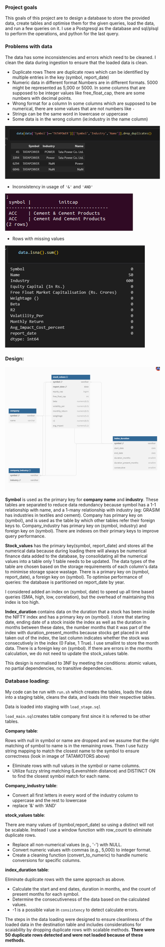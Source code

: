 ### Project goals
This goals of this project are to design a database to store the provided data, create tables and optimise them for the given queries, load the data, and run a few queries on it. I use a Postgresql as the database and sql/plsql to perform the operations, and python for the last query.

### Problems with data
The data has some inconsistencies and errors which need to be cleaned. I clean the data during ingestion to ensure that the loaded data is clean.
* Duplicate rows
There are duplicate rows which can be identified by multiple entries in the key (symbol, report_date)
* Numeric data in different format
Numbers are in different formats. 5000 might be represented as 5,000 or 5000.
In some columns that are supposed to be integer values like free_float_cap, there are some numbers with decimal points.
* Wrong format for a column
In some columns which are supposed to be numerical, there are some values that are not numbers like `-`
* Strings can be the same word in lowercase or uppercase
* Some data is in the wrong column (ie:industry in the name column)

![My Image](/images/image3.png "Schema")

* Inconsistency in usage of `'&'` and `'AND'`

![My Image](/images/image5.png "Schema")

* Rows with missing values

![My Image](/images/image2.png "Schema")

### Design:

![My Image](/images/image1.png "Schema")

**Symbol** is used as the primary key for **company name** and **industry**. These tables are separated to reduce data redundancy because symbol has a 1-1 relationship with name, and a 1-many relationship with industry (eg: GRASIM has industries in textiles and cement). Company has primary key on (symbol), and is used as the table by which other tables refer their foreign keys to. Company_industry has primary key on (symbol, industry) and foreign key on (symbol). There are indexes on their primary keys to improve query performance.

**Stock_values** has the primary key(symbol, report_date) and stores all the numerical data because during loading there will always be numerical finance data added to the database, by consolidating all the numerical values into a table only 1 table needs to be updated. The data types of the table are chosen based on the storage requirements of each column's data to minimise storage space wastage. There is a primary key on (symbol, report_date), a foreign key on (symbol). To optimise performance of queries: the database is partitioned on report_date by year.

I considered added an index on (symbol, date) to speed up all time based queries (SMA, high, low, correlation), but the overhead of maintaining this index is too high.

**Index_duration** contains data on the duration that a stock has been inside the NIFTY index and has a primary key on (symbol). I store that starting date, ending date of a stock inside the index as well as the duration in months between these dates, the number months that it was part of the index with duration_present_months because stocks get placed in and taken out of the index, the last column indicates whether the stock was consecutively in the index (0 False, 1 True). I use smallint to store the month data. There is a foreign key on (symbol). If there are errors in the months calculation, we do not need to update the stock_values table.

This design is normalised to 3NF by meeting the conditions: atomic values, no partial dependencies, no transitive dependencies.

### Database loading:
My code can be run with `run.sh` which creates the tables, loads the data into a staging table, cleans the data, and loads into their respective tables.

Data is loaded into staging with `load_stage.sql`

`load_main.sql`creates table company first since it is referred to be other tables.

**Company table**:

Rows with null in symbol or name are dropped and we assume that the right matching of symbol to name is in the remaining rows. Then I use fuzzy string mapping to match the closest name to the symbol to ensure correctness (look in image of TATAMOTORS above)
- Eliminate rows with null values in the symbol or name columns.
- Utilize fuzzy string matching (Levenshtein distance) and DISTINCT ON to find the closest symbol match for each name.

**Company_industry table**:
- Convert all first letters in every word of the industry column to uppercase and the rest to lowercase 
- replace '&' with 'AND'

**stock_values table**:

There are many values of (symbol,report_date) so using a distinct will not be scalable. Instead I use a window function with row_count to eliminate duplicate rows.
- Replace all non-numerical values (e.g., '-') with NULL.
- Convert numeric values with commas (e.g., 5,000) to integer format.
- Create a cleaning function (convert_to_numeric) to handle numeric conversions for specific columns.

**index_duration table**:

Eliminate duplicate rows with the same approach as above.
- Calculate the start and end dates, duration in months, and the count of present months for each symbol.
- Determine the consecutiveness of the data based on the calculated values.
- -1 is a possible value in `consistency` to detect calculate errors.

The steps in the data loading were designed to ensure cleanliness of the loaded data in the destination table and includes considerations for scaiability by dropping duplicate rows with scalable methods. **There were 50 duplicate rows detected and were not loaded because of these methods.**
